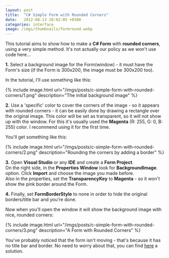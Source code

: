 ```yaml
---
layout: post
title:  "C# Simple Form with Rounded Corners"
date:   2012-08-13 20:02:05 +0300
categories: interface
image: /imgs/thumbnails/formround.webp
---
```


This tutorial aims to show how to make a **C# Form** with **rounded corners**, using a very simple method. It's not actually our policy as we won't use code here...

**1.** Select a background image for the Form(window) - it must have the Form's size (if the Form is 300x200, the image must be 300x200 too).

In the tutorial, I'll use something like this:

{% include image.html url="/imgs/posts/c-simple-form-with-rounded-corners/1.png" description="The initial background image" %}

**2.** Use a 'specific' color to cover the corners of the image - so it appears with rounded corners - it can be easily done by drawing a rectangle over the original image. This color will be set as transparent, so it will not show up with the window. For this it's usually used the **Magenta** (R: 255, G: 0, B: 255) color. I recommend using it for the first time.

You'll get something like this:

{% include image.html url="/imgs/posts/c-simple-form-with-rounded-corners/2.png" description="Rounding the corners by adding a border" %}

**3.** Open **Visual Studio** or any **IDE** and create a **Form Project**.  
On the right side, in the **Properties Window** look for **BackgroundImage**. option. Click **Import** and choose the image you made before.  
Also in the properties, set the **TransparencyKey** to **Magenta** - so it won't show the pink border around the Form.

**4\.** Finally, set **FormBorderStyle** to none in order to hide the original borders/title bar and you're done.

Now when you'll open the window it will show the background image with nice, rounded corners:

{% include image.html url="/imgs/posts/c-simple-form-with-rounded-corners/3.png" description="A Form with Rounded Corners" %}

You've probably noticed that the form isn't moving - that's because it has no title bar and border. No need to worry about that, you can find [here](https://www.codingvision.net/interface/c-moving-form-without-title-bar) a solution.